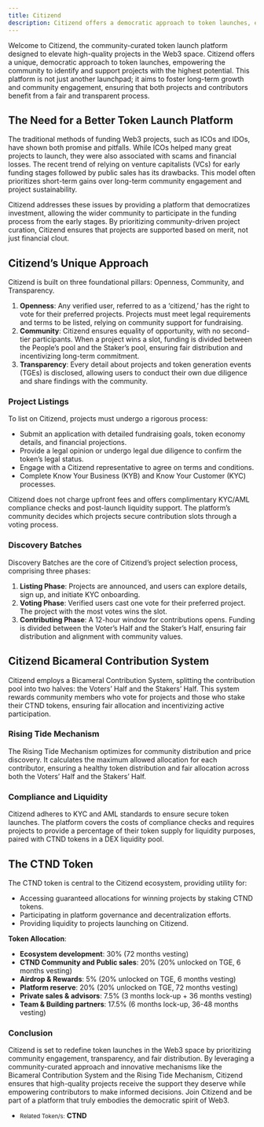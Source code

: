 ```yaml
---
title: Citizend
description: Citizend offers a democratic approach to token launches, empowering the community to support potential projects.
---
```


Welcome to Citizend, the community-curated token launch platform designed to elevate high-quality projects in the Web3 space. Citizend offers a unique, democratic approach to token launches, empowering the community to identify and support projects with the highest potential. This platform is not just another launchpad; it aims to foster long-term growth and community engagement, ensuring that both projects and contributors benefit from a fair and transparent process.

## The Need for a Better Token Launch Platform
 
The traditional methods of funding Web3 projects, such as ICOs and IDOs, have shown both promise and pitfalls. While ICOs helped many great projects to launch, they were also associated with scams and financial losses. The recent trend of relying on venture capitalists (VCs) for early funding stages followed by public sales has its drawbacks. This model often prioritizes short-term gains over long-term community engagement and project sustainability.

Citizend addresses these issues by providing a platform that democratizes investment, allowing the wider community to participate in the funding process from the early stages. By prioritizing community-driven project curation, Citizend ensures that projects are supported based on merit, not just financial clout.

## Citizend’s Unique Approach

Citizend is built on three foundational pillars: Openness, Community, and Transparency.

1. **Openness**: Any verified user, referred to as a ‘citizend,’ has the right to vote for their preferred projects. Projects must meet legal requirements and terms to be listed, relying on community support for fundraising.
2. **Community**: Citizend ensures equality of opportunity, with no second-tier participants. When a project wins a slot, funding is divided between the People’s pool and the Staker’s pool, ensuring fair distribution and incentivizing long-term commitment.
3. **Transparency**: Every detail about projects and token generation events (TGEs) is disclosed, allowing users to conduct their own due diligence and share findings with the community.

### Project Listings

To list on Citizend, projects must undergo a rigorous process:

- Submit an application with detailed fundraising goals, token economy details, and financial projections.
- Provide a legal opinion or undergo legal due diligence to confirm the token’s legal status.
- Engage with a Citizend representative to agree on terms and conditions.
- Complete Know Your Business (KYB) and Know Your Customer (KYC) processes.

Citizend does not charge upfront fees and offers complimentary KYC/AML compliance checks and post-launch liquidity support. The platform’s community decides which projects secure contribution slots through a voting process.

### Discovery Batches

Discovery Batches are the core of Citizend’s project selection process, comprising three phases:

1. **Listing Phase**: Projects are announced, and users can explore details, sign up, and initiate KYC onboarding.
2. **Voting Phase**: Verified users cast one vote for their preferred project. The project with the most votes wins the slot.
3. **Contributing Phase**: A 12-hour window for contributions opens. Funding is divided between the Voter’s Half and the Staker’s Half, ensuring fair distribution and alignment with community values.

Citizend Bicameral Contribution System
--------------------------------------

Citizend employs a Bicameral Contribution System, splitting the contribution pool into two halves: the Voters’ Half and the Stakers’ Half. This system rewards community members who vote for projects and those who stake their CTND tokens, ensuring fair allocation and incentivizing active participation.

### Rising Tide Mechanism

The Rising Tide Mechanism optimizes for community distribution and price discovery. It calculates the maximum allowed allocation for each contributor, ensuring a healthy token distribution and fair allocation across both the Voters’ Half and the Stakers’ Half.

### Compliance and Liquidity

Citizend adheres to KYC and AML standards to ensure secure token launches. The platform covers the costs of compliance checks and requires projects to provide a percentage of their token supply for liquidity purposes, paired with CTND tokens in a DEX liquidity pool.

The CTND Token
--------------

The CTND token is central to the Citizend ecosystem, providing utility for:

- Accessing guaranteed allocations for winning projects by staking CTND tokens.
- Participating in platform governance and decentralization efforts.
- Providing liquidity to projects launching on Citizend.

**Token Allocation**:

- **Ecosystem development**: 30% (72 months vesting)
- **CTND Community and Public sales**: 20% (20% unlocked on TGE, 6 months vesting)
- **Airdrop &amp; Rewards**: 5% (20% unlocked on TGE, 6 months vesting)
- **Platform reserve**: 20% (20% unlocked on TGE, 72 months vesting)
- **Private sales &amp; advisors**: 7.5% (3 months lock-up + 36 months vesting)
- **Team &amp; Building partners**: 17.5% (6 months lock-up, 36-48 months vesting)

### Conclusion

Citizend is set to redefine token launches in the Web3 space by prioritizing community engagement, transparency, and fair distribution. By leveraging a community-curated approach and innovative mechanisms like the Bicameral Contribution System and the Rising Tide Mechanism, Citizend ensures that high-quality projects receive the support they deserve while empowering contributors to make informed decisions. Join Citizend and be part of a platform that truly embodies the democratic spirit of Web3.

- <small>Related Token/s:</small> **CTND**
